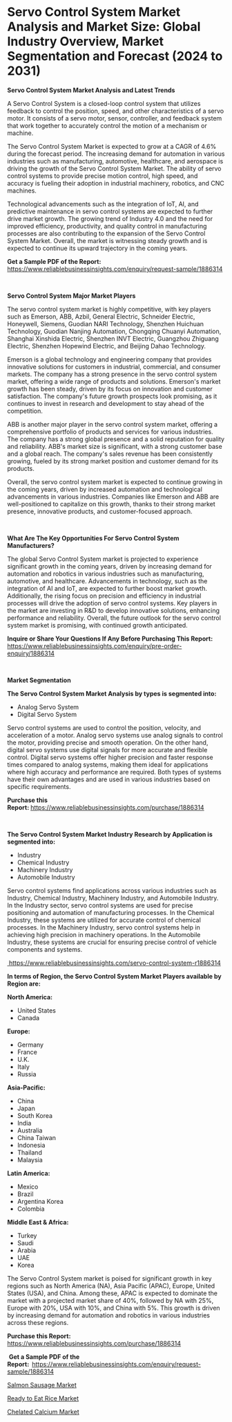 <p><h1>Servo Control System Market Analysis and Market Size: Global Industry Overview, Market Segmentation and Forecast (2024 to 2031)</h1></p><p><strong>Servo Control System Market Analysis and Latest Trends</strong></p>
<p><p>A Servo Control System is a closed-loop control system that utilizes feedback to control the position, speed, and other characteristics of a servo motor. It consists of a servo motor, sensor, controller, and feedback system that work together to accurately control the motion of a mechanism or machine.</p><p>The Servo Control System Market is expected to grow at a CAGR of 4.6% during the forecast period. The increasing demand for automation in various industries such as manufacturing, automotive, healthcare, and aerospace is driving the growth of the Servo Control System Market. The ability of servo control systems to provide precise motion control, high speed, and accuracy is fueling their adoption in industrial machinery, robotics, and CNC machines.</p><p>Technological advancements such as the integration of IoT, AI, and predictive maintenance in servo control systems are expected to further drive market growth. The growing trend of Industry 4.0 and the need for improved efficiency, productivity, and quality control in manufacturing processes are also contributing to the expansion of the Servo Control System Market. Overall, the market is witnessing steady growth and is expected to continue its upward trajectory in the coming years.</p></p>
<p><strong>Get a Sample PDF of the Report:&nbsp;</strong> <a href="https://www.reliablebusinessinsights.com/enquiry/request-sample/1886314">https://www.reliablebusinessinsights.com/enquiry/request-sample/1886314</a></p>
<p>&nbsp;</p>
<p><strong>Servo Control System Major Market Players</strong></p>
<p><p>The servo control system market is highly competitive, with key players such as Emerson, ABB, Azbil, General Electric, Schneider Electric, Honeywell, Siemens, Guodian NARI Technology, Shenzhen Huichuan Technology, Guodian Nanjing Automation, Chongqing Chuanyi Automation, Shanghai Xinshida Electric, Shenzhen INVT Electric, Guangzhou Zhiguang Electric, Shenzhen Hopewind Electric, and Beijing Dahao Technology.</p><p>Emerson is a global technology and engineering company that provides innovative solutions for customers in industrial, commercial, and consumer markets. The company has a strong presence in the servo control system market, offering a wide range of products and solutions. Emerson's market growth has been steady, driven by its focus on innovation and customer satisfaction. The company's future growth prospects look promising, as it continues to invest in research and development to stay ahead of the competition.</p><p>ABB is another major player in the servo control system market, offering a comprehensive portfolio of products and services for various industries. The company has a strong global presence and a solid reputation for quality and reliability. ABB's market size is significant, with a strong customer base and a global reach. The company's sales revenue has been consistently growing, fueled by its strong market position and customer demand for its products.</p><p>Overall, the servo control system market is expected to continue growing in the coming years, driven by increased automation and technological advancements in various industries. Companies like Emerson and ABB are well-positioned to capitalize on this growth, thanks to their strong market presence, innovative products, and customer-focused approach.</p></p>
<p>&nbsp;</p>
<p><strong>What Are The Key Opportunities For Servo Control System Manufacturers?</strong></p>
<p><p>The global Servo Control System market is projected to experience significant growth in the coming years, driven by increasing demand for automation and robotics in various industries such as manufacturing, automotive, and healthcare. Advancements in technology, such as the integration of AI and IoT, are expected to further boost market growth. Additionally, the rising focus on precision and efficiency in industrial processes will drive the adoption of servo control systems. Key players in the market are investing in R&D to develop innovative solutions, enhancing performance and reliability. Overall, the future outlook for the servo control system market is promising, with continued growth anticipated.</p></p>
<p><strong>Inquire or Share Your Questions If Any Before Purchasing This Report:</strong> <a href="https://www.reliablebusinessinsights.com/enquiry/pre-order-enquiry/1886314">https://www.reliablebusinessinsights.com/enquiry/pre-order-enquiry/1886314</a></p>
<p>&nbsp;</p>
<p><strong>Market Segmentation</strong></p>
<p><strong>The Servo Control System Market Analysis by types is segmented into:</strong></p>
<p><ul><li>Analog Servo System</li><li>Digital Servo System</li></ul></p>
<p><p>Servo control systems are used to control the position, velocity, and acceleration of a motor. Analog servo systems use analog signals to control the motor, providing precise and smooth operation. On the other hand, digital servo systems use digital signals for more accurate and flexible control. Digital servo systems offer higher precision and faster response times compared to analog systems, making them ideal for applications where high accuracy and performance are required. Both types of systems have their own advantages and are used in various industries based on specific requirements.</p></p>
<p><strong>Purchase this Report:&nbsp;</strong><a href="https://www.reliablebusinessinsights.com/purchase/1886314">https://www.reliablebusinessinsights.com/purchase/1886314</a></p>
<p>&nbsp;</p>
<p><strong>The Servo Control System Market Industry Research by Application is segmented into:</strong></p>
<p><ul><li>Industry</li><li>Chemical Industry</li><li>Machinery Industry</li><li>Automobile Industry</li></ul></p>
<p><p>Servo control systems find applications across various industries such as Industry, Chemical Industry, Machinery Industry, and Automobile Industry. In the Industry sector, servo control systems are used for precise positioning and automation of manufacturing processes. In the Chemical Industry, these systems are utilized for accurate control of chemical processes. In the Machinery Industry, servo control systems help in achieving high precision in machinery operations. In the Automobile Industry, these systems are crucial for ensuring precise control of vehicle components and systems.</p></p>
<p><a href="https://www.reliablebusinessinsights.com/servo-control-system-r1886314">&nbsp;https://www.reliablebusinessinsights.com/servo-control-system-r1886314</a></p>
<p><strong>In terms of Region, the Servo Control System Market Players available by Region are:</strong></p>
<p>
    <p> <strong> North America: </strong>
        <ul>
            <li>United States</li>
            <li>Canada</li>
        </ul>
        </p> 
    <p> <strong> Europe: </strong>
        <ul>
            <li>Germany</li>
            <li>France</li>
            <li>U.K.</li>
            <li>Italy</li>
            <li>Russia</li>
        </ul>
        </p> 
    <p> <strong> Asia-Pacific: </strong>
        <ul>
            <li>China</li>
            <li>Japan</li>
            <li>South Korea</li>
            <li>India</li>
            <li>Australia</li>
            <li>China Taiwan</li>
            <li>Indonesia</li>
            <li>Thailand</li>
            <li>Malaysia</li>
        </ul>
        </p> 
    <p> <strong> Latin America: </strong>
        <ul>
            <li>Mexico</li>
            <li>Brazil</li>
            <li>Argentina Korea</li>
            <li>Colombia</li>
        </ul>
        </p> 
    <p> <strong> Middle East & Africa: </strong>
        <ul>
            <li>Turkey</li>
            <li>Saudi</li>
            <li>Arabia</li>
            <li>UAE</li>
            <li>Korea</li>
        </ul>
    </p>
    </p>
<p><p>The Servo Control System market is poised for significant growth in key regions such as North America (NA), Asia Pacific (APAC), Europe, United States (USA), and China. Among these, APAC is expected to dominate the market with a projected market share of 40%, followed by NA with 25%, Europe with 20%, USA with 10%, and China with 5%. This growth is driven by increasing demand for automation and robotics in various industries across these regions.</p></p>
<p><strong>Purchase this Report: </strong><a href="https://www.reliablebusinessinsights.com/purchase/1886314">https://www.reliablebusinessinsights.com/purchase/1886314</a></p>
<p>&nbsp;<strong>Get a Sample PDF of the Report:&nbsp;&nbsp;</strong><a href="https://www.reliablebusinessinsights.com/enquiry/request-sample/1886314">https://www.reliablebusinessinsights.com/enquiry/request-sample/1886314</a></p>
<p><strong></strong></p>
<p><p><a href="https://github.com/HallieBird1/Market-Research-Report-List-1/blob/main/salmon-sausage-market.md">Salmon Sausage Market</a></p><p><a href="https://github.com/ifhhndtz21/Market-Research-Report-List-1/blob/main/ready-to-eat-rice-market.md">Ready to Eat Rice Market</a></p><p><a href="https://github.com/AarobcfAusbdnjvXff/Market-Research-Report-List-1/blob/main/chelated-calcium-market.md">Chelated Calcium Market</a></p></p>